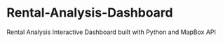 # Rental-Analysis-Dashboard
Rental Analysis Interactive Dashboard built with Python and MapBox API 
